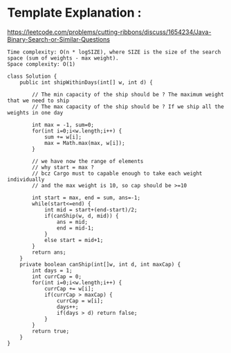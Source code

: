 # Template Explanation : 

https://leetcode.com/problems/cutting-ribbons/discuss/1654234/Java-Binary-Search-or-Similar-Questions


`Time complexity: O(n * logSIZE), where SIZE is the size of the search space (sum of weights - max weight).`<br>
`Space complexity: O(1)`


```
class Solution {
    public int shipWithinDays(int[] w, int d) {

        // The min capacity of the ship should be ? The maximum weight that we need to ship
        // The max capacity of the ship should be ? If we ship all the weights in one day
        
        int max = -1, sum=0;
        for(int i=0;i<w.length;i++) {
            sum += w[i];
            max = Math.max(max, w[i]);
        }
        
        // we have now the range of elements
        // why start = max ? 
        // bcz Cargo must to capable enough to take each weight individually
        // and the max weight is 10, so cap should be >=10
        
        int start = max, end = sum, ans=-1;
        while(start<=end) {
            int mid = start+(end-start)/2;
            if(canShip(w, d, mid)) {
                ans = mid;
                end = mid-1;
            }
            else start = mid+1;
        }
        return ans;
    }
    private boolean canShip(int[]w, int d, int maxCap) {
        int days = 1;
        int currCap = 0;
        for(int i=0;i<w.length;i++) {
            currCap += w[i];
            if(currCap > maxCap) {
                currCap = w[i];
                days++;
                if(days > d) return false;
            }
        }
        return true;
    }
}
```
